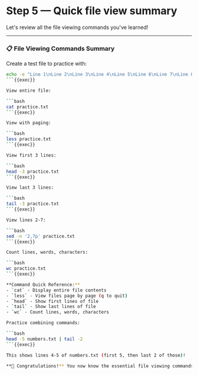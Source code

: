 # Step 5 — Quick file view summary

Let's review all the file viewing commands you've learned!

---

### 📋 File Viewing Commands Summary

Create a test file to practice with:

```bash
echo -e "Line 1\nLine 2\nLine 3\nLine 4\nLine 5\nLine 6\nLine 7\nLine 8\nLine 9\nLine 10" > practice.txt
```{{exec}}

View entire file:

```bash
cat practice.txt
```{{exec}}

View with paging:

```bash
less practice.txt
```{{exec}}

View first 3 lines:

```bash
head -3 practice.txt
```{{exec}}

View last 3 lines:

```bash
tail -3 practice.txt
```{{exec}}

View lines 2-7:

```bash
sed -n '2,7p' practice.txt
```{{exec}}

Count lines, words, characters:

```bash
wc practice.txt
```{{exec}}

**Command Quick Reference:**
- `cat` - Display entire file contents
- `less` - View files page by page (q to quit)
- `head` - Show first lines of file
- `tail` - Show last lines of file
- `wc` - Count lines, words, characters

Practice combining commands:

```bash
head -5 numbers.txt | tail -2
```{{exec}}

This shows lines 4-5 of numbers.txt (first 5, then last 2 of those)!

**🎉 Congratulations!** You now know the essential file viewing commands for Linux!